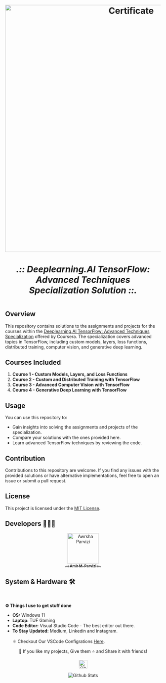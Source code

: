 <h1 align="center">
  <br>
  <a href="https://github.com/awrsha"><img src="https://github.com/Awrsha/TensorFlow-Advanced-Techniques-Specialization/assets/89135083/bb0f0006-8182-48f4-a927-b94b46fb53cd" alt="Certificate" width="800"></a>
  <b><h5 align="center">.:: Deeplearning.AI TensorFlow: Advanced Techniques Specialization Solution ::.</h5></b>
</h1>

## Overview

This repository contains solutions to the assignments and projects for the courses within the [Deeplearning.AI TensorFlow: Advanced Techniques Specialization](https://www.coursera.org/specializations/tensorflow-advanced-techniques) offered by Coursera. The specialization covers advanced topics in TensorFlow, including custom models, layers, loss functions, distributed training, computer vision, and generative deep learning.

## Courses Included

1. **Course 1 - Custom Models, Layers, and Loss Functions**
2. **Course 2 - Custom and Distributed Training with TensorFlow**
3. **Course 3 - Advanced Computer Vision with TensorFlow**
4. **Course 4 - Generative Deep Learning with TensorFlow**

## Usage

You can use this repository to:

- Gain insights into solving the assignments and projects of the specialization.
- Compare your solutions with the ones provided here.
- Learn advanced TensorFlow techniques by reviewing the code.

## Contribution

Contributions to this repository are welcome. If you find any issues with the provided solutions or have alternative implementations, feel free to open an issue or submit a pull request.

## License

This project is licensed under the [MIT License](LICENSE).

## Developers 👨🏻‍💻

<p align="center">
<a href="https://github.com/Awrsha"><img src="https://avatars.githubusercontent.com/u/89135083?v=4" width="100;" alt="Awrsha Parvizi"/><br /><sub><b>.:: Amir M. Parvizi ::.</b></sub></a>
</p>

## System & Hardware 🛠  
<br> <summary><b>⚙️ Things I use to get stuff done</b></summary> <ul> <li><b>OS:</b> Windows 11</li> <li><b>Laptop: </b>TUF Gaming</li> <li><b>Code Editor:</b> Visual Studio Code - The best editor out there.</li> <li><b>To Stay Updated:</b> Medium, Linkedin and Instagram.</li> <br /> ⚛️ Checkout Our VSCode Configrations <a href="">Here</a>. </ul> <p align="center">💙 If you like my projects, Give them ⭐ and Share it with friends!</p></p><p align="center"><img height="27" src="https://raw.githubusercontent.com/mayhemantt/mayhemantt/Update/svg/Bottom.svg" alt="Github Stats" /></p>

<p align="center">
<img src="https://raw.githubusercontent.com/mayhemantt/mayhemantt/Update/svg/Bottom.svg" alt="Github Stats" />
